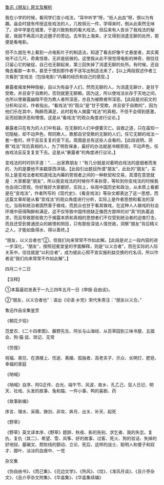 [鲁迅《朋友》原文及解析](https://www.vrrw.net/wx/8448.html)

我在小学的时候，看同学们变小戏法，“耳中听字”呀，“纸人出血”呀，很以为有趣。庙会时就有传授这些戏法的人，几枚铜元一件，学得来时，倒从此索然无味了。进中学是在城里，于是兴致勃勃的看大戏法，但后来有人告诉了我戏法的秘密，我就不再高兴走近圈子的旁边。去年到上海来，才又得到消遣无聊的处所，那便是看电影。



但不久就在书上看到一点电影片子的制造法，知道了看去好像千丈悬崖者，其实离地不过几尺，奇禽怪兽，无非是纸做的。这使我从此不很觉得电影的神奇，倒往往只留心它的破绽，自己也无聊起来，第三回失掉了消遣无聊的处所。有时候，还自悔去看那一本书，甚至于恨到那作者不该写出制造法来了。【以上两段叙述作者三次看到“变戏法（包括电影）”内幕的经历和自己的感受。】

暴露者揭发种种隐秘，自以为有益于人们，然而无聊的人，为消遣无聊计，是甘于受欺，并且安于自欺的，否则就更无聊赖。因为这，所以使戏法长存于天地之间，也所以使暴露幽暗不但为欺人者所深恶，亦且为被欺者所深恶。【此段是对前文的分析和议论，作者指出，“看戏法”的“观众”是“甘于受欺，并且安于自欺的”，因为他们乐在其中，陶醉而满足，此时若有人揭露“戏法”的真相，不但不会得到感激，反而招致厌恶和憎恨。这是从“看戏法”的观众角度进行议论。】

暴露者只在有为的人们中有益，在无聊的人们中便要灭亡。自救之道，只在虽知一切隐秘，却不动声色，帮同欺人，欺那自甘受欺的无聊的人们，任它无聊的戏法一套一套的，终于反反复复的变下去。周围是总有这些人会看的。【此段说明，洞察“戏法”背后真相的人，为了明哲保身，最好的办法就是冷眼旁观，不动声色，任由戏法反反复复变下去。这是从“暴露者”的角度进行议论。】

变戏法的时时拱手道：“……出家靠朋友！”有几分就是对着明白戏法的底细者而发的，为的是要他不来戳穿西洋镜。【此段引出题目所谓“朋友”，此处的“朋友”，实际上是变戏法者和知道戏法内幕的旁观者之间的一种默契和交易，其潜在意思就是：大家都是“朋友”，所以我变戏法的时候你不来拆穿，等轮到你变戏法的时候我也会闭口旁观，你好我好大家都好。实际上，纵观中国历史和政治，从本质上看都是在“变戏法”，作者所写的《现代史》、《看变戏法》等杂文都表达了这一思想，而这篇文章却是从看“变戏法”的观众角度进行分析，实际上是作者思想和看法的深化。当局和统治者固然善于做戏，而民众也甘于看其做戏，在这种人人做戏的社会环境中获得陶醉和满足，这不仅导致中国传统缺乏像西方那样的对“真”的执着追求，而且导致那些致力于揭露本质和真相的思想者们不仅受到统治者的迫害打击，而且还受到普通民众的嫉恨和侧目，只有那些深谙人情世故，洞察“朋友”背后精义之人，才能如鱼得水、得以善终。】

“朋友，以义合者也”②，但我们向来常常不作如此解。【此段是对上一段内容的进一步深化，“朋友”，按照冠冕堂皇的字面解释，则是“以义合者”，而在实际的人际关系中，往往就是“以利合者”，成为彼此心照不宣实施利益交换的代名词，所以作者说“我们向来常常不作如此解”。】

四月二十二日





【注释】

①本篇最初发表于一九三四年五月一日《申报·自由谈》。

②“朋友，以义合者也”：语出《论语·乡党》宋代朱熹注：“朋友以义合。”

鲁迅作品全集鉴赏

《朝花夕拾》

范爱农、《二十四孝图》、藤野先生、阿长与山海经、从百草园到三味书屋、五猖会、狗·猫·鼠、琐记、无常

《仿徨》

祝福、弟兄、在酒楼上、伤逝、离婚、孤独者、高老夫子、示众、长明灯、肥皂、幸福的家庭

《呐喊》

《呐喊》自序、阿Q正传、白光、端午节、风波、故乡、孔乙己、狂人日记、明天、社戏、头发的故事、兔和猫、一件小事、鸭的喜剧、药

《故事新编》

序言、理水、采薇、铸剑、非攻、奔月、出关、补天、起死

《野草》

《野草》英文译本序、《野草》题辞、秋夜、影的告别、求乞者、我的失恋、复仇、复仇〔其二〕、希望、雪、风筝、好的故事、过客、死火、狗的驳诘、失掉的好地狱、墓碣文、颓败线的颤动、立论、死后、这样的战士、聪明人和傻子和奴才、腊叶、淡淡的血痕中、一觉

杂文集

《伪自由书》、《而己集》、《花边文学》、《热风》、《坟》、《准风月谈》、《且介亭杂文》、《且介亭杂文附集》、《华盖集》、《华盖集续编》

